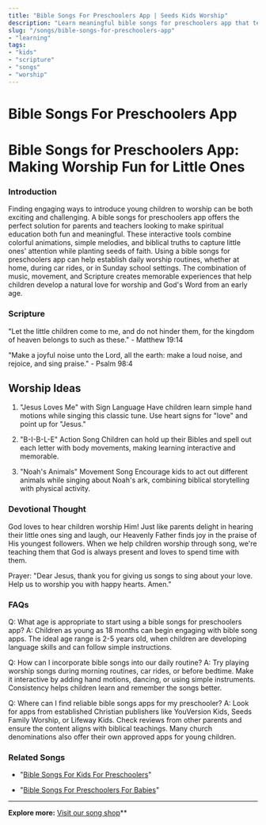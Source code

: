 ```yaml
---
title: "Bible Songs For Preschoolers App | Seeds Kids Worship"
description: "Learn meaningful bible songs for preschoolers app that teach Scripture through music. Interactive worship resources for kids and families."
slug: "/songs/bible-songs-for-preschoolers-app"
- "learning"
tags:
- "kids"
- "scripture"
- "songs"
- "worship"
---
```


# Bible Songs For Preschoolers App

# Bible Songs for Preschoolers App: Making Worship Fun for Little Ones

### Introduction
Finding engaging ways to introduce young children to worship can be both exciting and challenging. A bible songs for preschoolers app offers the perfect solution for parents and teachers looking to make spiritual education both fun and meaningful. These interactive tools combine colorful animations, simple melodies, and biblical truths to capture little ones' attention while planting seeds of faith. Using a bible songs for preschoolers app can help establish daily worship routines, whether at home, during car rides, or in Sunday school settings. The combination of music, movement, and Scripture creates memorable experiences that help children develop a natural love for worship and God's Word from an early age.

### Scripture
"Let the little children come to me, and do not hinder them, for the kingdom of heaven belongs to such as these." - Matthew 19:14

"Make a joyful noise unto the Lord, all the earth: make a loud noise, and rejoice, and sing praise." - Psalm 98:4

## Worship Ideas
1. "Jesus Loves Me" with Sign Language
Have children learn simple hand motions while singing this classic tune. Use heart signs for "love" and point up for "Jesus."

2. "B-I-B-L-E" Action Song
Children can hold up their Bibles and spell out each letter with body movements, making learning interactive and memorable.

3. "Noah's Animals" Movement Song
Encourage kids to act out different animals while singing about Noah's ark, combining biblical storytelling with physical activity.

### Devotional Thought
God loves to hear children worship Him! Just like parents delight in hearing their little ones sing and laugh, our Heavenly Father finds joy in the praise of His youngest followers. When we help children worship through song, we're teaching them that God is always present and loves to spend time with them.

Prayer: "Dear Jesus, thank you for giving us songs to sing about your love. Help us to worship you with happy hearts. Amen."

### FAQs

Q: What age is appropriate to start using a bible songs for preschoolers app?
A: Children as young as 18 months can begin engaging with bible song apps. The ideal age range is 2-5 years old, when children are developing language skills and can follow simple instructions.

Q: How can I incorporate bible songs into our daily routine?
A: Try playing worship songs during morning routines, car rides, or before bedtime. Make it interactive by adding hand motions, dancing, or using simple instruments. Consistency helps children learn and remember the songs better.

Q: Where can I find reliable bible songs apps for my preschooler?
A: Look for apps from established Christian publishers like YouVersion Kids, Seeds Family Worship, or Lifeway Kids. Check reviews from other parents and ensure the content aligns with biblical teachings. Many church denominations also offer their own approved apps for young children.

### Related Songs

- "[Bible Songs For Kids For Preschoolers](/songs/bible-songs-for-kids-for-preschoolers/)"

- "[Bible Songs For Preschoolers For Babies](/songs/bible-songs-for-preschoolers-for-babies/)"

---

**Explore more:** [Visit our song shop](https://seedskidsworship.com/shop)**

<!-- Schema Markup -->
<script type="application/ld+json">
{
  "@context": "https://schema.org",
  "@type": "MusicRecording",
  "name": "Bible Songs For Preschoolers App",
  "byArtist": {
    "@type": "MusicGroup",
    "name": "Seeds Kids Worship"
  },
  "isFamilyFriendly": true,
  "url": "https://seedskidsworship.com/songs/bible-songs-for-preschoolers-app/"
}
</script>